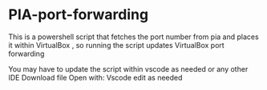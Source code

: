 # PIA-port-forwarding
This is a powershell script that fetches the port number from pia and places it within VirtualBox , so running the script updates VirtualBox port forwarding

You may have to update the script within vscode as needed or any other IDE
Download file
Open with: Vscode
edit as needed

